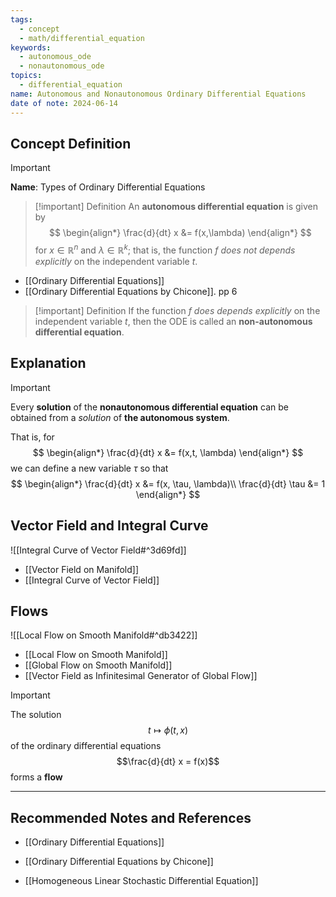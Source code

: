 ```yaml
---
tags:
  - concept
  - math/differential_equation
keywords:
  - autonomous_ode
  - nonautonomous_ode
topics:
  - differential_equation
name: Autonomous and Nonautonomous Ordinary Differential Equations
date of note: 2024-06-14
---
```


## Concept Definition

>[!important]
>**Name**: Types of Ordinary Differential Equations

>[!important] Definition
>An **autonomous differential equation** is given by
>$$
>\begin{align*}
> \frac{d}{dt} x &= f(x,\lambda)
>\end{align*}
>$$
>for $x\in \mathbb{R}^n$ and $\lambda\in \mathbb{R}^{k}$; that is, the function $f$ *does not depends explicitly* on the independent variable $t$.

- [[Ordinary Differential Equations]]
- [[Ordinary Differential Equations by Chicone]]. pp 6

>[!important] Definition
>If the function $f$ *does depends explicitly* on the independent variable $t$, then the ODE is called an **non-autonomous differential equation**.



## Explanation

>[!important]
>Every **solution** of the **nonautonomous differential equation** can be obtained from a *solution* of **the autonomous system**.
>
>That is, for 
>$$
>\begin{align*}
> \frac{d}{dt} x &= f(x,t, \lambda)
>\end{align*}
>$$
>we can define a new variable $\tau$ so that 
>$$
>\begin{align*}
> \frac{d}{dt} x &= f(x, \tau, \lambda)\\
> \frac{d}{dt} \tau &= 1
>\end{align*}
>$$

## Vector Field and Integral Curve

![[Integral Curve of Vector Field#^3d69fd]]

- [[Vector Field on Manifold]]
- [[Integral Curve of Vector Field]]


## Flows

![[Local Flow on Smooth Manifold#^db3422]]

- [[Local Flow on Smooth Manifold]]
- [[Global Flow on Smooth Manifold]]
- [[Vector Field as Infinitesimal Generator of Global Flow]]

>[!important]
>The solution $$t\mapsto \phi(t, x)$$ of the ordinary differential equations $$\frac{d}{dt} x = f(x)$$ forms a **flow**





-----------
##  Recommended Notes and References



- [[Ordinary Differential Equations]]

- [[Ordinary Differential Equations by Chicone]]
- [[Homogeneous Linear Stochastic Differential Equation]]